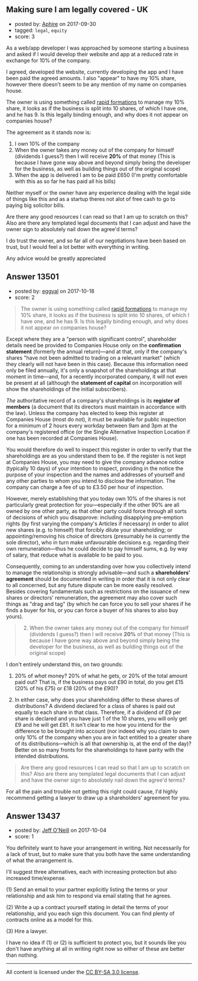 ## Making sure I am legally covered - UK

- posted by: [Aphire](https://stackexchange.com/users/4070161/aphire) on 2017-09-30
- tagged: `legal`, `equity`
- score: 3

As a web/app developer I was approached by someone starting a business and asked if I would develop their website and app at a reduced rate in exchange for 10% of the company.

I agreed, developed the website, currently developing the app and I have been paid the agreed amounts. I also "appear" to have my 10% share, however there doesn't seem to be any mention of my name on companies house.

The owner is using something called [rapid formations][1] to manage my 10% share, it looks as if the business is split into 10 shares, of which I have one, and he has 9. Is this legally binding enough, and why does it not appear on companies house?

The agreement as it stands now is:

1. I own 10% of the company
2. When the owner takes any money out of the company for himself (dividends I guess?) then I will receive **20%** of that money (This is because I have gone way above and beyond simply being the developer for the business, as well as building things out of the original scope)
3. When the app is delivered I am to be paid £650 (I'm pretty comfortable with this as so far he has paid all his bills)

Neither myself or the owner have any experience dealing with the legal side of things like this and as a startup theres not alot of free cash to go to paying big solicitor bills.

Are there any good resources I can read so that I am up to scratch on this? Also are there any templated legal documents that I can adjust and have the owner sign to absolutely nail down the agree'd terms?

I do trust the owner, and so far all of our negotiations have been based on trust, but I would feel a lot better with everything in writing.

Any advice would be greatly appreciated


  [1]: https://www.rapidformations.co.uk/


## Answer 13501

- posted by: [eggyal](https://stackexchange.com/users/310184/eggyal) on 2017-10-18
- score: 2

> The owner is using something called [rapid formations](https://www.rapidformations.co.uk/) to manage my 10% share, it looks as if the business is split into 10 shares, of which I have one, and he has 9. Is this legally binding enough, and why does it not appear on companies house?

Except where they are a "person with significant control", shareholder details need be provided to Companies House only on the **confirmation statement** (formerly the annual return)—and at that, only if the company's shares "have not been admitted to trading on a relevant market" (which they clearly will not have been in this case).  Because this information need only be filed annually, it's only a snapshot of the shareholdings at that moment in time—and, for a recently incorporated company, it will not even be present at all (although the **statement of capital** on incorporation will show the shareholdings of the initial subscribers).

*The* authoritative record of a company's shareholdings is its **register of members** (a document that its directors must maintain in accordance with the law).  Unless the company has elected to keep this register at Companies House (most do not), it must be available for public inspection for a minimum of 2 hours every workday between 9am and 3pm at the company's registered office (or the Single Alternative Inspection Location if one has been recorded at Companies House).

You would therefore do well to inspect this register in order to verify that the shareholdings are as you understand them to be.  If the register is not kept at Companies House, you may need to give the company advance notice (typically 10 days) of your intention to inspect, providing in the notice the purpose of your inspection and the names and addresses of yourself and any other parties to whom you intend to disclose the information.  The company can charge a fee of up to £3.50 per hour of inspection.

However, merely establishing that you today own 10% of the shares is not particularly great protection for you—especially if the other 90% are all owned by one other party, as that other party could force through all sorts of decisions of which you disapprove: including disapplying pre-emption rights (by first varying the company's Articles if necessary) in order to allot new shares (e.g. to himself) that forcibly dilute your shareholding; or appointing/removing his choice of directors (presumably he is currently the sole director), who in turn make unfavourable decisions e.g. regarding their own remuneration—thus he could decide to pay himself sums, e.g. by way of salary, that reduce what is available to be paid to you.

Consequently, coming to an understanding over how you collectively intend to manage the relationship is strongly advisable—and such a **shareholders' agreement** should be documented in writing in order that it is not only clear to all concerned, but any future dispute can be more easily resolved.  Besides covering fundamentals such as restrictions on the issuance of new shares or directors' remuneration, the agreement may also cover such things as "drag and tag" (by which he can force you to sell your shares if he finds a buyer for his, or you can force a buyer of his shares to also buy yours).

> 2. When the owner takes any money out of the company for himself (dividends I guess?) then I will receive **20%** of that money (This is because I have gone way above and beyond simply being the developer for the business, as well as building things out of the original scope)

I don't entirely understand this, on two grounds:

1. 20% of *what* money?  20% of what he gets, or 20% of the total amount paid out?  That is, if the business pays out £90 in total, do you get £15 (20% of his £75) or £18 (20% of the £90)?

2. In either case, why does your shareholding differ to these shares of distributions?  A dividend declared for a class of shares is paid out equally to each share in that class.  Therefore, if a dividend of £9 per share is declared and you have just 1 of the 10 shares, you will only get £9 and he will get £81.  It isn't clear to me how you intend for the difference to be brought into account (nor indeed why you claim to own only 10% of the company when you are in fact entitled to a greater share of its distributions—which is all that ownership is, at the end of the day)?  Better on so many fronts for the shareholdings to have parity with the intended distributions.

> Are there any good resources I can read so that I am up to scratch on this? Also are there any templated legal documents that I can adjust and have the owner sign to absolutely nail down the agree'd terms?

For all the pain and trouble not getting this right could cause, I'd highly recommend getting a lawyer to draw up a shareholders' agreement for you.


## Answer 13437

- posted by: [Jeff O'Neill](https://stackexchange.com/users/46273/jeff-o-neill) on 2017-10-04
- score: 1

You definitely want to have your arrangement in writing.  Not necessarily for a lack of trust, but to make sure that you both have the same understanding of what the arrangement is.

I'll suggest three alternatives, each with increasing protection but also increased time/expense.

(1) Send an email to your partner explicitly listing the terms or your relationship and ask him to respond via email stating that he agrees.

(2) Write a up a contract yourself stating in detail the terms of your relationship, and you each sign this document.  You can find plenty of contracts online as a model for this.

(3) Hire a lawyer.

I have no idea if (1) or (2) is sufficient to protect you, but it sounds like you don't have anything at all in writing right now so either of these are better than nothing.



---

All content is licensed under the [CC BY-SA 3.0 license](https://creativecommons.org/licenses/by-sa/3.0/).
